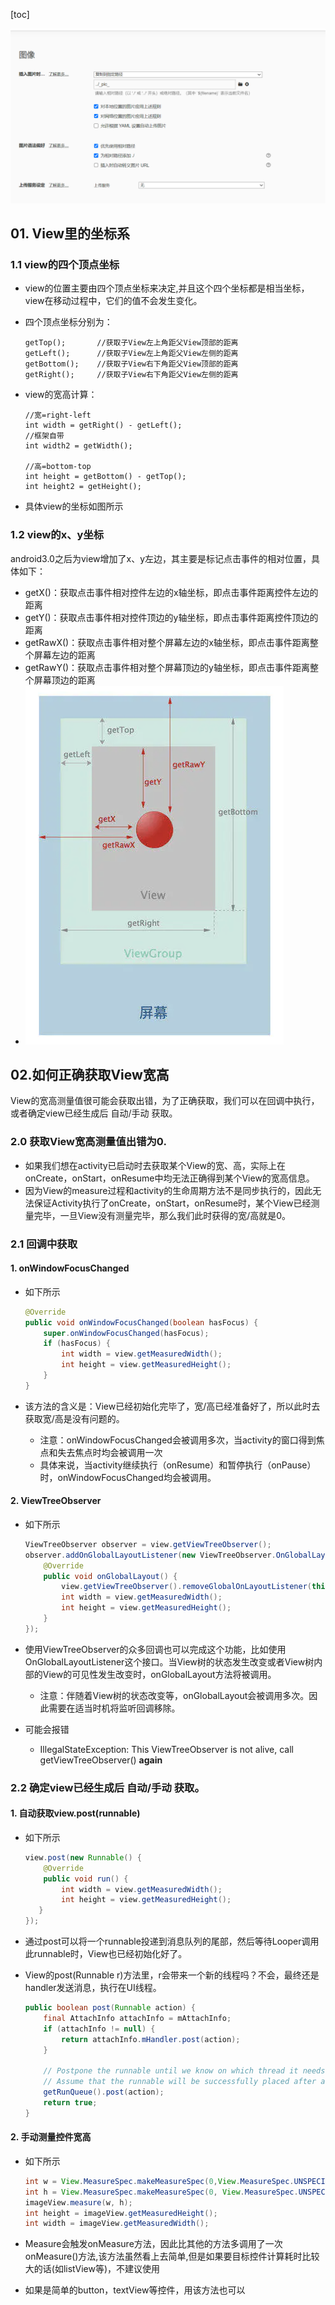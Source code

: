 [toc]

![image-20241115162417807](./../_pic_/image-20241115162417807.png)

## 01. View里的坐标系

### 1.1 view的四个顶点坐标

- view的位置主要由四个顶点坐标来决定,并且这个四个坐标都是相当坐标，view在移动过程中，它们的值不会发生变化。

- 四个顶点坐标分别为：

  ```
  getTop();       //获取子View左上角距父View顶部的距离
  getLeft();      //获取子View左上角距父View左侧的距离
  getBottom();    //获取子View右下角距父View顶部的距离
  getRight();     //获取子View右下角距父View左侧的距离
  ```

- view的宽高计算：

  ```
  //宽=right-left
  int width = getRight() - getLeft();
  //框架自带
  int width2 = getWidth();
  
  //高=bottom-top
  int height = getBottom() - getTop();
  int height2 = getHeight();
  ```

- 具体view的坐标如图所示


### 1.2 view的x、y坐标

android3.0之后为view增加了x、y左边，其主要是标记点击事件的相对位置，具体如下：

- getX()：获取点击事件相对控件左边的x轴坐标，即点击事件距离控件左边的距离
- getY()：获取点击事件相对控件顶边的y轴坐标，即点击事件距离控件顶边的距离
- getRawX()：获取点击事件相对整个屏幕左边的x轴坐标，即点击事件距离整个屏幕左边的距离
- getRawY()：获取点击事件相对整个屏幕顶边的y轴坐标，即点击事件距离整个屏幕顶边的距离
- ![image](./../_pic_/68747470733a2f2f696d672d626c6f672e6373646e696d672e636e2f32653037323034383938353234363039616539373766343832343437633735652e706e67.png)

## 02.如何正确获取View宽高

View的宽高测量值很可能会获取出错，为了正确获取，我们可以在回调中执行，或者确定view已经生成后 自动/手动 获取。

### 2.0 获取View宽高测量值出错为0.

- 如果我们想在activity已启动时去获取某个View的宽、高，实际上在onCreate，onStart，onResume中均无法正确得到某个View的宽高信息。
- 因为View的measure过程和activity的生命周期方法不是同步执行的，因此无法保证Activity执行了onCreate，onStart，onResume时，某个View已经测量完毕，一旦View没有测量完毕，那么我们此时获得的宽/高就是0。

### 2.1 回调中获取

#### 1. onWindowFocusChanged

- 如下所示

  ```java
  @Override
  public void onWindowFocusChanged(boolean hasFocus) {
      super.onWindowFocusChanged(hasFocus);
      if (hasFocus) {
          int width = view.getMeasuredWidth();
          int height = view.getMeasuredHeight();
      }
  }
  ```

- 该方法的含义是：View已经初始化完毕了，宽/高已经准备好了，所以此时去获取宽/高是没有问题的。

  - 注意：onWindowFocusChanged会被调用多次，当activity的窗口得到焦点和失去焦点时均会被调用一次
  - 具体来说，当activity继续执行（onResume）和暂停执行（onPause）时，onWindowFocusChanged均会被调用。

#### 2.  ViewTreeObserver

- 如下所示

  ```java
  ViewTreeObserver observer = view.getViewTreeObserver();
  observer.addOnGlobalLayoutListener(new ViewTreeObserver.OnGlobalLayoutListener() {
      @Override
      public void onGlobalLayout() {
          view.getViewTreeObserver().removeGlobalOnLayoutListener(this);
          int width = view.getMeasuredWidth();
          int height = view.getMeasuredHeight();
      }
  });
  ```

  

- 使用ViewTreeObserver的众多回调也可以完成这个功能，比如使用OnGlobalLayoutListener这个接口。当View树的状态发生改变或者View树内部的View的可见性发生改变时，onGlobalLayout方法将被调用。

  - 注意：伴随着View树的状态改变等，onGlobalLayout会被调用多次。因此需要在适当时机将监听回调移除。

- 可能会报错

  - IllegalStateException: This ViewTreeObserver is not alive, call getViewTreeObserver() **again**

### 2.2  确定view已经生成后 自动/手动 获取。

#### 1. 自动获取view.post(runnable)

- 如下所示

  ```java
  view.post(new Runnable() {
      @Override
      public void run() {
          int width = view.getMeasuredWidth();
          int height = view.getMeasuredHeight();
     }
  });
  ```

- 通过post可以将一个runnable投递到消息队列的尾部，然后等待Looper调用此runnable时，View也已经初始化好了。

- View的post(Runnable r)方法里，r会带来一个新的线程吗？不会，最终还是handler发送消息，执行在UI线程。

  ```java
  public boolean post(Runnable action) {
      final AttachInfo attachInfo = mAttachInfo;
      if (attachInfo != null) {
          return attachInfo.mHandler.post(action);
      }
  
      // Postpone the runnable until we know on which thread it needs to run.
      // Assume that the runnable will be successfully placed after attach.
      getRunQueue().post(action);
      return true;
  }
  ```

#### 2. 手动测量控件宽高

- 如下所示

  ```java
  int w = View.MeasureSpec.makeMeasureSpec(0,View.MeasureSpec.UNSPECIFIED);
  int h = View.MeasureSpec.makeMeasureSpec(0, View.MeasureSpec.UNSPECIFIED);
  imageView.measure(w, h);
  int height = imageView.getMeasuredHeight();
  int width = imageView.getMeasuredWidth();
  ```

- Measure会触发onMeasure方法，因此比其他的方法多调用了一次onMeasure()方法,该方法虽然看上去简单,但是如果要目标控件计算耗时比较大的话(如listView等)，不建议使用

- 如果是简单的button，textView等控件，用该方法也可以